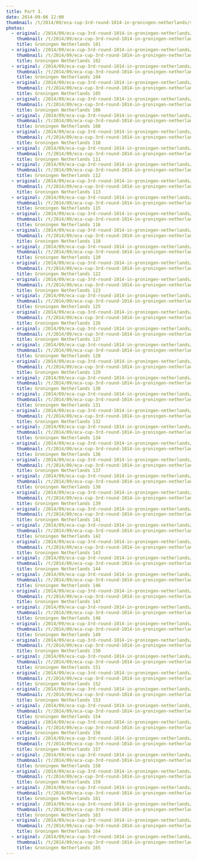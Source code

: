 ```yaml
---
title: Part 3.
date: 2014-09-06 12:00
thumbnail: /t/2014/09/eca-cup-3rd-round-1014-in-groningen-netherlands/saturday-06-09-2014/part-3/groningen-netherlands-101.jpg
photos:
  - original: /2014/09/eca-cup-3rd-round-1014-in-groningen-netherlands/saturday-06-09-2014/part-3/groningen-netherlands-101.jpg
    thumbnail: /t/2014/09/eca-cup-3rd-round-1014-in-groningen-netherlands/saturday-06-09-2014/part-3/groningen-netherlands-101.jpg
    title: Groningen Netherlands 101
  - original: /2014/09/eca-cup-3rd-round-1014-in-groningen-netherlands/saturday-06-09-2014/part-3/groningen-netherlands-102.jpg
    thumbnail: /t/2014/09/eca-cup-3rd-round-1014-in-groningen-netherlands/saturday-06-09-2014/part-3/groningen-netherlands-102.jpg
    title: Groningen Netherlands 102
  - original: /2014/09/eca-cup-3rd-round-1014-in-groningen-netherlands/saturday-06-09-2014/part-3/groningen-netherlands-104.jpg
    thumbnail: /t/2014/09/eca-cup-3rd-round-1014-in-groningen-netherlands/saturday-06-09-2014/part-3/groningen-netherlands-104.jpg
    title: Groningen Netherlands 104
  - original: /2014/09/eca-cup-3rd-round-1014-in-groningen-netherlands/saturday-06-09-2014/part-3/groningen-netherlands-105.jpg
    thumbnail: /t/2014/09/eca-cup-3rd-round-1014-in-groningen-netherlands/saturday-06-09-2014/part-3/groningen-netherlands-105.jpg
    title: Groningen Netherlands 105
  - original: /2014/09/eca-cup-3rd-round-1014-in-groningen-netherlands/saturday-06-09-2014/part-3/groningen-netherlands-106.jpg
    thumbnail: /t/2014/09/eca-cup-3rd-round-1014-in-groningen-netherlands/saturday-06-09-2014/part-3/groningen-netherlands-106.jpg
    title: Groningen Netherlands 106
  - original: /2014/09/eca-cup-3rd-round-1014-in-groningen-netherlands/saturday-06-09-2014/part-3/groningen-netherlands-108.jpg
    thumbnail: /t/2014/09/eca-cup-3rd-round-1014-in-groningen-netherlands/saturday-06-09-2014/part-3/groningen-netherlands-108.jpg
    title: Groningen Netherlands 108
  - original: /2014/09/eca-cup-3rd-round-1014-in-groningen-netherlands/saturday-06-09-2014/part-3/groningen-netherlands-110.jpg
    thumbnail: /t/2014/09/eca-cup-3rd-round-1014-in-groningen-netherlands/saturday-06-09-2014/part-3/groningen-netherlands-110.jpg
    title: Groningen Netherlands 110
  - original: /2014/09/eca-cup-3rd-round-1014-in-groningen-netherlands/saturday-06-09-2014/part-3/groningen-netherlands-111.jpg
    thumbnail: /t/2014/09/eca-cup-3rd-round-1014-in-groningen-netherlands/saturday-06-09-2014/part-3/groningen-netherlands-111.jpg
    title: Groningen Netherlands 111
  - original: /2014/09/eca-cup-3rd-round-1014-in-groningen-netherlands/saturday-06-09-2014/part-3/groningen-netherlands-112.jpg
    thumbnail: /t/2014/09/eca-cup-3rd-round-1014-in-groningen-netherlands/saturday-06-09-2014/part-3/groningen-netherlands-112.jpg
    title: Groningen Netherlands 112
  - original: /2014/09/eca-cup-3rd-round-1014-in-groningen-netherlands/saturday-06-09-2014/part-3/groningen-netherlands-113.jpg
    thumbnail: /t/2014/09/eca-cup-3rd-round-1014-in-groningen-netherlands/saturday-06-09-2014/part-3/groningen-netherlands-113.jpg
    title: Groningen Netherlands 113
  - original: /2014/09/eca-cup-3rd-round-1014-in-groningen-netherlands/saturday-06-09-2014/part-3/groningen-netherlands-115.jpg
    thumbnail: /t/2014/09/eca-cup-3rd-round-1014-in-groningen-netherlands/saturday-06-09-2014/part-3/groningen-netherlands-115.jpg
    title: Groningen Netherlands 115
  - original: /2014/09/eca-cup-3rd-round-1014-in-groningen-netherlands/saturday-06-09-2014/part-3/groningen-netherlands-116.jpg
    thumbnail: /t/2014/09/eca-cup-3rd-round-1014-in-groningen-netherlands/saturday-06-09-2014/part-3/groningen-netherlands-116.jpg
    title: Groningen Netherlands 116
  - original: /2014/09/eca-cup-3rd-round-1014-in-groningen-netherlands/saturday-06-09-2014/part-3/groningen-netherlands-118.jpg
    thumbnail: /t/2014/09/eca-cup-3rd-round-1014-in-groningen-netherlands/saturday-06-09-2014/part-3/groningen-netherlands-118.jpg
    title: Groningen Netherlands 118
  - original: /2014/09/eca-cup-3rd-round-1014-in-groningen-netherlands/saturday-06-09-2014/part-3/groningen-netherlands-120.jpg
    thumbnail: /t/2014/09/eca-cup-3rd-round-1014-in-groningen-netherlands/saturday-06-09-2014/part-3/groningen-netherlands-120.jpg
    title: Groningen Netherlands 120
  - original: /2014/09/eca-cup-3rd-round-1014-in-groningen-netherlands/saturday-06-09-2014/part-3/groningen-netherlands-122.jpg
    thumbnail: /t/2014/09/eca-cup-3rd-round-1014-in-groningen-netherlands/saturday-06-09-2014/part-3/groningen-netherlands-122.jpg
    title: Groningen Netherlands 122
  - original: /2014/09/eca-cup-3rd-round-1014-in-groningen-netherlands/saturday-06-09-2014/part-3/groningen-netherlands-123.jpg
    thumbnail: /t/2014/09/eca-cup-3rd-round-1014-in-groningen-netherlands/saturday-06-09-2014/part-3/groningen-netherlands-123.jpg
    title: Groningen Netherlands 123
  - original: /2014/09/eca-cup-3rd-round-1014-in-groningen-netherlands/saturday-06-09-2014/part-3/groningen-netherlands-125.jpg
    thumbnail: /t/2014/09/eca-cup-3rd-round-1014-in-groningen-netherlands/saturday-06-09-2014/part-3/groningen-netherlands-125.jpg
    title: Groningen Netherlands 125
  - original: /2014/09/eca-cup-3rd-round-1014-in-groningen-netherlands/saturday-06-09-2014/part-3/groningen-netherlands-126.jpg
    thumbnail: /t/2014/09/eca-cup-3rd-round-1014-in-groningen-netherlands/saturday-06-09-2014/part-3/groningen-netherlands-126.jpg
    title: Groningen Netherlands 126
  - original: /2014/09/eca-cup-3rd-round-1014-in-groningen-netherlands/saturday-06-09-2014/part-3/groningen-netherlands-127.jpg
    thumbnail: /t/2014/09/eca-cup-3rd-round-1014-in-groningen-netherlands/saturday-06-09-2014/part-3/groningen-netherlands-127.jpg
    title: Groningen Netherlands 127
  - original: /2014/09/eca-cup-3rd-round-1014-in-groningen-netherlands/saturday-06-09-2014/part-3/groningen-netherlands-128.jpg
    thumbnail: /t/2014/09/eca-cup-3rd-round-1014-in-groningen-netherlands/saturday-06-09-2014/part-3/groningen-netherlands-128.jpg
    title: Groningen Netherlands 128
  - original: /2014/09/eca-cup-3rd-round-1014-in-groningen-netherlands/saturday-06-09-2014/part-3/groningen-netherlands-129.jpg
    thumbnail: /t/2014/09/eca-cup-3rd-round-1014-in-groningen-netherlands/saturday-06-09-2014/part-3/groningen-netherlands-129.jpg
    title: Groningen Netherlands 129
  - original: /2014/09/eca-cup-3rd-round-1014-in-groningen-netherlands/saturday-06-09-2014/part-3/groningen-netherlands-130.jpg
    thumbnail: /t/2014/09/eca-cup-3rd-round-1014-in-groningen-netherlands/saturday-06-09-2014/part-3/groningen-netherlands-130.jpg
    title: Groningen Netherlands 130
  - original: /2014/09/eca-cup-3rd-round-1014-in-groningen-netherlands/saturday-06-09-2014/part-3/groningen-netherlands-131.jpg
    thumbnail: /t/2014/09/eca-cup-3rd-round-1014-in-groningen-netherlands/saturday-06-09-2014/part-3/groningen-netherlands-131.jpg
    title: Groningen Netherlands 131
  - original: /2014/09/eca-cup-3rd-round-1014-in-groningen-netherlands/saturday-06-09-2014/part-3/groningen-netherlands-132.jpg
    thumbnail: /t/2014/09/eca-cup-3rd-round-1014-in-groningen-netherlands/saturday-06-09-2014/part-3/groningen-netherlands-132.jpg
    title: Groningen Netherlands 132
  - original: /2014/09/eca-cup-3rd-round-1014-in-groningen-netherlands/saturday-06-09-2014/part-3/groningen-netherlands-134.jpg
    thumbnail: /t/2014/09/eca-cup-3rd-round-1014-in-groningen-netherlands/saturday-06-09-2014/part-3/groningen-netherlands-134.jpg
    title: Groningen Netherlands 134
  - original: /2014/09/eca-cup-3rd-round-1014-in-groningen-netherlands/saturday-06-09-2014/part-3/groningen-netherlands-136.jpg
    thumbnail: /t/2014/09/eca-cup-3rd-round-1014-in-groningen-netherlands/saturday-06-09-2014/part-3/groningen-netherlands-136.jpg
    title: Groningen Netherlands 136
  - original: /2014/09/eca-cup-3rd-round-1014-in-groningen-netherlands/saturday-06-09-2014/part-3/groningen-netherlands-137.jpg
    thumbnail: /t/2014/09/eca-cup-3rd-round-1014-in-groningen-netherlands/saturday-06-09-2014/part-3/groningen-netherlands-137.jpg
    title: Groningen Netherlands 137
  - original: /2014/09/eca-cup-3rd-round-1014-in-groningen-netherlands/saturday-06-09-2014/part-3/groningen-netherlands-138.jpg
    thumbnail: /t/2014/09/eca-cup-3rd-round-1014-in-groningen-netherlands/saturday-06-09-2014/part-3/groningen-netherlands-138.jpg
    title: Groningen Netherlands 138
  - original: /2014/09/eca-cup-3rd-round-1014-in-groningen-netherlands/saturday-06-09-2014/part-3/groningen-netherlands-139.jpg
    thumbnail: /t/2014/09/eca-cup-3rd-round-1014-in-groningen-netherlands/saturday-06-09-2014/part-3/groningen-netherlands-139.jpg
    title: Groningen Netherlands 139
  - original: /2014/09/eca-cup-3rd-round-1014-in-groningen-netherlands/saturday-06-09-2014/part-3/groningen-netherlands-141.jpg
    thumbnail: /t/2014/09/eca-cup-3rd-round-1014-in-groningen-netherlands/saturday-06-09-2014/part-3/groningen-netherlands-141.jpg
    title: Groningen Netherlands 141
  - original: /2014/09/eca-cup-3rd-round-1014-in-groningen-netherlands/saturday-06-09-2014/part-3/groningen-netherlands-142.jpg
    thumbnail: /t/2014/09/eca-cup-3rd-round-1014-in-groningen-netherlands/saturday-06-09-2014/part-3/groningen-netherlands-142.jpg
    title: Groningen Netherlands 142
  - original: /2014/09/eca-cup-3rd-round-1014-in-groningen-netherlands/saturday-06-09-2014/part-3/groningen-netherlands-143.jpg
    thumbnail: /t/2014/09/eca-cup-3rd-round-1014-in-groningen-netherlands/saturday-06-09-2014/part-3/groningen-netherlands-143.jpg
    title: Groningen Netherlands 143
  - original: /2014/09/eca-cup-3rd-round-1014-in-groningen-netherlands/saturday-06-09-2014/part-3/groningen-netherlands-144.jpg
    thumbnail: /t/2014/09/eca-cup-3rd-round-1014-in-groningen-netherlands/saturday-06-09-2014/part-3/groningen-netherlands-144.jpg
    title: Groningen Netherlands 144
  - original: /2014/09/eca-cup-3rd-round-1014-in-groningen-netherlands/saturday-06-09-2014/part-3/groningen-netherlands-146.jpg
    thumbnail: /t/2014/09/eca-cup-3rd-round-1014-in-groningen-netherlands/saturday-06-09-2014/part-3/groningen-netherlands-146.jpg
    title: Groningen Netherlands 146
  - original: /2014/09/eca-cup-3rd-round-1014-in-groningen-netherlands/saturday-06-09-2014/part-3/groningen-netherlands-147.jpg
    thumbnail: /t/2014/09/eca-cup-3rd-round-1014-in-groningen-netherlands/saturday-06-09-2014/part-3/groningen-netherlands-147.jpg
    title: Groningen Netherlands 147
  - original: /2014/09/eca-cup-3rd-round-1014-in-groningen-netherlands/saturday-06-09-2014/part-3/groningen-netherlands-148.jpg
    thumbnail: /t/2014/09/eca-cup-3rd-round-1014-in-groningen-netherlands/saturday-06-09-2014/part-3/groningen-netherlands-148.jpg
    title: Groningen Netherlands 148
  - original: /2014/09/eca-cup-3rd-round-1014-in-groningen-netherlands/saturday-06-09-2014/part-3/groningen-netherlands-149.jpg
    thumbnail: /t/2014/09/eca-cup-3rd-round-1014-in-groningen-netherlands/saturday-06-09-2014/part-3/groningen-netherlands-149.jpg
    title: Groningen Netherlands 149
  - original: /2014/09/eca-cup-3rd-round-1014-in-groningen-netherlands/saturday-06-09-2014/part-3/groningen-netherlands-150.jpg
    thumbnail: /t/2014/09/eca-cup-3rd-round-1014-in-groningen-netherlands/saturday-06-09-2014/part-3/groningen-netherlands-150.jpg
    title: Groningen Netherlands 150
  - original: /2014/09/eca-cup-3rd-round-1014-in-groningen-netherlands/saturday-06-09-2014/part-3/groningen-netherlands-151.jpg
    thumbnail: /t/2014/09/eca-cup-3rd-round-1014-in-groningen-netherlands/saturday-06-09-2014/part-3/groningen-netherlands-151.jpg
    title: Groningen Netherlands 151
  - original: /2014/09/eca-cup-3rd-round-1014-in-groningen-netherlands/saturday-06-09-2014/part-3/groningen-netherlands-152.jpg
    thumbnail: /t/2014/09/eca-cup-3rd-round-1014-in-groningen-netherlands/saturday-06-09-2014/part-3/groningen-netherlands-152.jpg
    title: Groningen Netherlands 152
  - original: /2014/09/eca-cup-3rd-round-1014-in-groningen-netherlands/saturday-06-09-2014/part-3/groningen-netherlands-153.jpg
    thumbnail: /t/2014/09/eca-cup-3rd-round-1014-in-groningen-netherlands/saturday-06-09-2014/part-3/groningen-netherlands-153.jpg
    title: Groningen Netherlands 153
  - original: /2014/09/eca-cup-3rd-round-1014-in-groningen-netherlands/saturday-06-09-2014/part-3/groningen-netherlands-154.jpg
    thumbnail: /t/2014/09/eca-cup-3rd-round-1014-in-groningen-netherlands/saturday-06-09-2014/part-3/groningen-netherlands-154.jpg
    title: Groningen Netherlands 154
  - original: /2014/09/eca-cup-3rd-round-1014-in-groningen-netherlands/saturday-06-09-2014/part-3/groningen-netherlands-156.jpg
    thumbnail: /t/2014/09/eca-cup-3rd-round-1014-in-groningen-netherlands/saturday-06-09-2014/part-3/groningen-netherlands-156.jpg
    title: Groningen Netherlands 156
  - original: /2014/09/eca-cup-3rd-round-1014-in-groningen-netherlands/saturday-06-09-2014/part-3/groningen-netherlands-157.jpg
    thumbnail: /t/2014/09/eca-cup-3rd-round-1014-in-groningen-netherlands/saturday-06-09-2014/part-3/groningen-netherlands-157.jpg
    title: Groningen Netherlands 157
  - original: /2014/09/eca-cup-3rd-round-1014-in-groningen-netherlands/saturday-06-09-2014/part-3/groningen-netherlands-158.jpg
    thumbnail: /t/2014/09/eca-cup-3rd-round-1014-in-groningen-netherlands/saturday-06-09-2014/part-3/groningen-netherlands-158.jpg
    title: Groningen Netherlands 158
  - original: /2014/09/eca-cup-3rd-round-1014-in-groningen-netherlands/saturday-06-09-2014/part-3/groningen-netherlands-159.jpg
    thumbnail: /t/2014/09/eca-cup-3rd-round-1014-in-groningen-netherlands/saturday-06-09-2014/part-3/groningen-netherlands-159.jpg
    title: Groningen Netherlands 159
  - original: /2014/09/eca-cup-3rd-round-1014-in-groningen-netherlands/saturday-06-09-2014/part-3/groningen-netherlands-161.jpg
    thumbnail: /t/2014/09/eca-cup-3rd-round-1014-in-groningen-netherlands/saturday-06-09-2014/part-3/groningen-netherlands-161.jpg
    title: Groningen Netherlands 161
  - original: /2014/09/eca-cup-3rd-round-1014-in-groningen-netherlands/saturday-06-09-2014/part-3/groningen-netherlands-163.jpg
    thumbnail: /t/2014/09/eca-cup-3rd-round-1014-in-groningen-netherlands/saturday-06-09-2014/part-3/groningen-netherlands-163.jpg
    title: Groningen Netherlands 163
  - original: /2014/09/eca-cup-3rd-round-1014-in-groningen-netherlands/saturday-06-09-2014/part-3/groningen-netherlands-164.jpg
    thumbnail: /t/2014/09/eca-cup-3rd-round-1014-in-groningen-netherlands/saturday-06-09-2014/part-3/groningen-netherlands-164.jpg
    title: Groningen Netherlands 164
  - original: /2014/09/eca-cup-3rd-round-1014-in-groningen-netherlands/saturday-06-09-2014/part-3/groningen-netherlands-165.jpg
    thumbnail: /t/2014/09/eca-cup-3rd-round-1014-in-groningen-netherlands/saturday-06-09-2014/part-3/groningen-netherlands-165.jpg
    title: Groningen Netherlands 165
---
```

